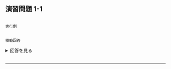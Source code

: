 ## 演習問題 1-1

```

```

`実行例`

```

```

`模範回答`
<details>
<summary>回答を見る</summary>

```c
#include <stdio.h>

int main() {
    
}
```
</details>

<br>

---